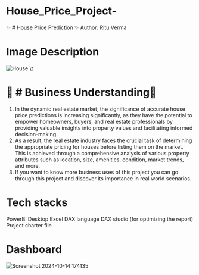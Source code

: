 # House_Price_Project-

✨ # House Price Prediction ✨
Author: Ritu Verma

# Image Description
![House](https://github.com/user-attachments/assets/6774193b-621b-477c-824e-77b667d884c8)
\t

# 🌟 # Business Understanding🌟

1. In the dynamic real estate market, the significance of accurate house price predictions is increasing significantly, as they have the potential to empower homeowners, buyers, and real estate professionals by providing valuable insights into property values and facilitating informed decision-making.
2. As a result, the real estate industry faces the crucial task of determining the appropriate pricing for houses before listing them on the market. This is achieved through a comprehensive analysis of various property attributes such as location, size, amenities, condition, market trends, and more.
3. If you want to know more business uses of this project you can go through this project and discover its importance in real world scenarios.

# Tech stacks

PowerBi Desktop
Excel
DAX language
DAX studio (for optimizing the report)
Project charter file

# Dashboard
![Screenshot 2024-10-14 174135](https://github.com/user-attachments/assets/3dba49b4-dbe4-47b4-83f6-73b5b30b9a9e)
